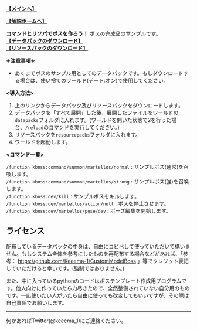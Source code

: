 
**[【メインへ】](https://github.com/Keeema-1/CustomModelBoss)**

**[【解説ホームへ】](https://github.com/Keeema-1/CustomModelBoss/blob/main/lectures/home.md)**

**コマンドとリソパでボスを作ろう！** ボスの完成品のサンプルです。  
**[【データパックのダウンロード】](https://github.com/Keeema-1/CustomModelBoss/releases/download/v0.0.1/CustomModelBoss-sample2-v0.0.1.zip)**  
**[【リソースパックのダウンロード】](https://github.com/Keeema-1/CustomModelBoss/releases/download/v0.0.1/BossResourcePack.zip)**  

**※注意事項※**
 - あくまでボスのサンプル用としてのデータパックです。もしダウンロードする場合は、使い捨てのワールド(チート:オン)で使用してください。

**<導入方法>**

1. 上のリンクからデータパック及びリソースパックをダウンロードします。
2. データパックを「すべて展開」した後、展開したファイルをワールドの`datapacks`フォルダに入れます。(ワールドを開いた状態で2を行った場合、`/reload`のコマンドを実行してください。)
3. リソースパックを`resourcepacks`フォルダに入れます。
4. ワールドを起動します。

**<コマンド一覧>**  

`/function kboss:command/summon/martellos/normal` : サンプルボス(通常)を召喚します。  
`/function kboss:command/summon/martellos/strong` : サンプルボス(強)を召喚します。  
`/function kboss:dev/kill` : サンプルボスをキルします。  
`/function kboss:dev/martellos/action/null` : ボスを停止させます。  
`/function kboss:dev/martellos/pose/dev` : ポーズ編集を開始します。  


## ライセンス

配布しているデータパックの中身は、自由にコピペして使っていただいて構いません。もしシステム全体を参考にしたものを再配布する場合などがあれば、「参考： https://github.com/Keeema-1/CustomModelBoss 」等でクレジット表記していただけると幸いです。(強制ではありません。)

また、中に入っているpythonのコードはボステンプレート作成用プログラムです。他人向けに作っていたら力尽きたので、全然整備されていない自分用のものです。一応使いたい人がいたら自由に使っても改変してもいいですが、その際は自己責任でお願いします。

___

何かあればTwitter(@keeema_1)にご連絡ください。
